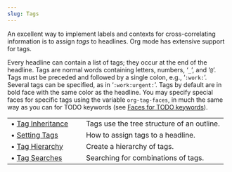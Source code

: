 ```yaml
---
slug: Tags
---
```


An excellent way to implement labels and contexts for cross-correlating information is to assign *tags* to headlines. Org mode has extensive support for tags.

Every headline can contain a list of tags; they occur at the end of the headline. Tags are normal words containing letters, numbers, ‘`_`’, and ‘`@`’. Tags must be preceded and followed by a single colon, e.g., ‘`:work:`’. Several tags can be specified, as in ‘`:work:urgent:`’. Tags by default are in bold face with the same color as the headline. You may specify special faces for specific tags using the variable `org-tag-faces`, in much the same way as you can for TODO keywords (see [Faces for TODO keywords](Faces-for-TODO-keywords)).

|                                      |    |                                            |
| :----------------------------------- | -- | :----------------------------------------- |
| • [Tag Inheritance](Tag-Inheritance) |    | Tags use the tree structure of an outline. |
| • [Setting Tags](Setting-Tags)       |    | How to assign tags to a headline.          |
| • [Tag Hierarchy](Tag-Hierarchy)     |    | Create a hierarchy of tags.                |
| • [Tag Searches](Tag-Searches)       |    | Searching for combinations of tags.        |
